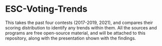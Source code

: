 # ESC-Voting-Trends
This takes the past four contests (2017-2019, 2021), and compares their scoring distribution to identify any trends within them. All the sources and programs are free open-source material, and will be attached to this repository, along with the presentation shown with the findings.
